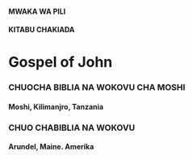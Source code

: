 #### MWAKA WA PILI
#### KITABU CHAKIADA
# Gospel of John

### CHUOCHA BIBLIA NA WOKOVU CHA MOSHI
#### Moshi, Kilimanjro, Tanzania
### CHUO CHABIBLIA NA WOKOVU
#### Arundel, Maine. Amerika
